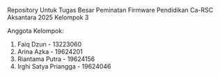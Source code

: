 Repository Untuk Tugas Besar Peminatan Firmware Pendidikan Ca-RSC Aksantara 2025
Kelompok 3

Anggota Kelompok:
1. Faiq Dzun - 13223060
2. Arina Azka - 19624201
3. Riantama Putra - 19624156
4. Irghi Satya Priangga - 19624046
